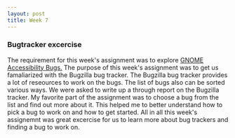 ```yaml
---
layout: post
title: Week 7
---
```


### Bugtracker excercise

The requirement for this week's assignment was to explore [GNOME Accessibility Bugs.](https://bugzilla.gnome.org/buglist.cgi?quicksearch=GNOME%20Accessibility%20Bugs) The purpose of this week's assignment was to get us famaliarized with the Bugzilla bug tracker. The Bugzilla bug tracker provides a lot of reseources to work on the bugs. The list of bugs also can be sorted various ways. We were asked to write up a through report on the Bugzilla tracker. My favorite part of the assignment was to choose a bug from the list and find out more about it. This helped me to better understand how to pick a bug to work on and how to get started. All in all this week's assignemnt was great excercise for us to learn more about bug trackers and finding a bug to work on.
